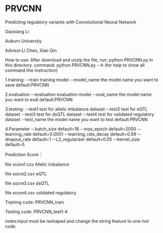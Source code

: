 # PRVCNN
Predicting regulatory variants with Convolutional Neural Network

Gaoxiang Li

Auburn University

Advisor:Li Chen, Xiao Qin 

How to use:
After download and unzip the file,  run:   python PRVCNN.py   in this directory.
command:  python PRVCNN.py --h (for help to show all command line instruction)

1.training:  --train       training model
             --model_name  the model name you want to save default:PRVCNN

2.evaluation --evaluation   evaluation model
             --eval_name    the model name you want to eval default:PRVCNN

3.testing:   --test1        test for allelic imbalance dataset
             --test2        test for eQTL dataset
             --test3        test for dsQTL dataset
             --test4        test for validated regulatory dataset
             --test_name    the model name you want to test default:PRVCNN

4.Parameter  --batch_size default=16
             --max_epoch  default=2000
             --learning_rate default=0.0001
             --learning_rate_decay default=0.99
             --dropout_rate default=1
             --L2_regularizer default=0.05
             --kernel_size default=5





Prediction Score：

file score1.csv Allelic imbalance

file socre2.csv eQTL

file socre3.csv dsQTL

file score4.csv validated regulatory

Training code: PRVCNN_train

Testing code: PRVCNN_test1-4

notes:input must be reshaped and change the string feature to one-hot code


